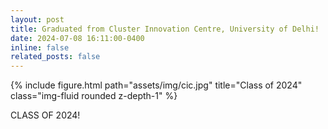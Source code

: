 ```yaml
---
layout: post
title: Graduated from Cluster Innovation Centre, University of Delhi!
date: 2024-07-08 16:11:00-0400
inline: false
related_posts: false
---
```


<div class="row">
    <div class="col-sm mt-3 mt-md-0">
        {% include figure.html path="assets/img/cic.jpg" title="Class of 2024" class="img-fluid rounded z-depth-1" %}
    </div>
</div>

CLASS OF 2024!